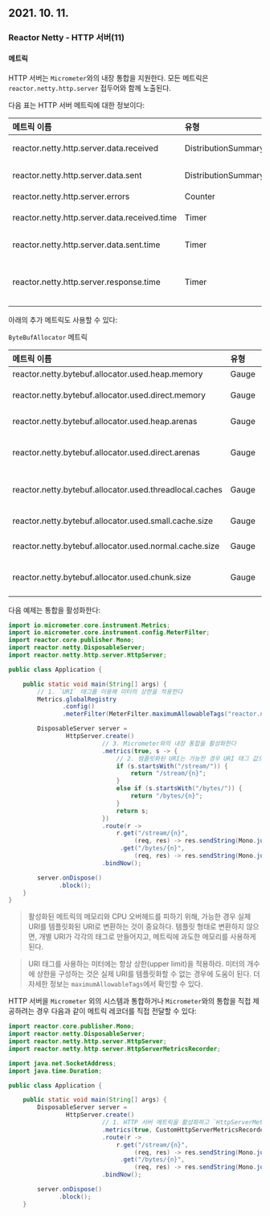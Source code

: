 ## 2021. 10. 11.

### Reactor Netty - HTTP 서버(11)

#### 메트릭

HTTP 서버는 `Micrometer`와의 내장 통합을 지원한다. 모든 메트릭은 `reactor.netty.http.server` 접두어와 함께 노출된다.

다음 표는 HTTP 서버 메트릭에 대한 정보이다:

| 메트릭 이름                                  | 유형                | 설명                                                        |
| :------------------------------------------- | :------------------ | :---------------------------------------------------------- |
| reactor.netty.http.server.data.received      | DistributionSummary | 수신한 총 데이터, 바이트 단위                               |
| reactor.netty.http.server.data.sent          | DistributionSummary | 송신한 총 데이터, 바이트 단위                               |
| reactor.netty.http.server.errors             | Counter             | 발생한 오류의 수                                            |
| reactor.netty.http.server.data.received.time | Timer               | 인입된 데이터를 소비하는 데 걸린 시간                       |
| reactor.netty.http.server.data.sent.time     | Timer               | 나가는 데이터를 보내는 데 걸린 시간                         |
| reactor.netty.http.server.response.time      | Timer               | 요청/응답에 대한 총 시간Total time for the request/response |

아래의 추가 메트릭도 사용할 수 있다:

`ByteBufAllocator` 메트릭

| 메트릭 이름                                             | 유형  | 설명                                                     |
| :------------------------------------------------------ | :---- | :------------------------------------------------------- |
| reactor.netty.bytebuf.allocator.used.heap.memory        | Gauge | 힙 메모리의 바이트 크기                                  |
| reactor.netty.bytebuf.allocator.used.direct.memory      | Gauge | 다이렉트 메모리의 바이트 크기                            |
| reactor.netty.bytebuf.allocator.used.heap.arenas        | Gauge | (`PooledByteBufAllocator`인 경우) 힙 아레나의 수         |
| reactor.netty.bytebuf.allocator.used.direct.arenas      | Gauge | (`PooledByteBufAllocator`인 경우) 다이렉트 아레나의 수   |
| reactor.netty.bytebuf.allocator.used.threadlocal.caches | Gauge | (`PooledByteBufAllocator`인 경우)스레드 로컬 캐시의 수   |
| reactor.netty.bytebuf.allocator.used.small.cache.size   | Gauge | (`PooledByteBufAllocator`인 경우)스몰 캐시의 크기        |
| reactor.netty.bytebuf.allocator.used.normal.cache.size  | Gauge | (`PooledByteBufAllocator`인 경우)노멀 캐시의 크기        |
| reactor.netty.bytebuf.allocator.used.chunk.size         | Gauge | (`PooledByteBufAllocator`인 경우)아레나에 대한 청크 크기 |

다음 예제는 통합을 활성화한다:

```java
import io.micrometer.core.instrument.Metrics;
import io.micrometer.core.instrument.config.MeterFilter;
import reactor.core.publisher.Mono;
import reactor.netty.DisposableServer;
import reactor.netty.http.server.HttpServer;

public class Application {

	public static void main(String[] args) {
        // 1. `URI` 태그를 이용해 미터의 상한을 적용한다
		Metrics.globalRegistry 
		       .config()
		       .meterFilter(MeterFilter.maximumAllowableTags("reactor.netty.http.server", "URI", 100, MeterFilter.deny()));

		DisposableServer server =
				HttpServer.create()
            			  // 3. Micrometer와의 내장 통합을 활성화한다
				          .metrics(true, s -> {
                              // 2. 템플릿화된 URI는 가능한 경우 URI 태그 값으로 사용될 것이다
				              if (s.startsWith("/stream/")) { 
				                  return "/stream/{n}";
				              }
				              else if (s.startsWith("/bytes/")) {
				                  return "/bytes/{n}";
				              }
				              return s;
				          }) 
				          .route(r ->
				              r.get("/stream/{n}",
				                   (req, res) -> res.sendString(Mono.just(req.param("n"))))
				               .get("/bytes/{n}",
				                   (req, res) -> res.sendString(Mono.just(req.param("n")))))
				          .bindNow();

		server.onDispose()
		      .block();
	}
}
```

> 활성화된 메트릭의 메모리와 CPU 오버헤드를 피하기 위해, 가능한 경우 실제 URI를 템플릿화된 URI로 변환하는 것이 중요하다. 템플릿 형태로 변환하지 않으면, 개별 URI가 각각의 태그로 만들어지고, 메트릭에 과도한 메모리를 사용하게 된다.

> URI 태그를 사용하는 미터에는 항상 상한(upper limit)을 적용하라. 미터의 개수에 상한을 구성하는 것은 실제 URI를 템플릿화할 수 없는 경우에 도움이 된다. 더 자세한 정보는 `maximumAllowableTags`에서 확인할 수 있다.

HTTP 서버을 `Micrometer` 외의 시스템과 통합하거나 `Micrometer`와의 통합을 직접 제공하려는 경우 다음과 같이 메트릭 레코더를 직접 전달할 수 있다:

```java
import reactor.core.publisher.Mono;
import reactor.netty.DisposableServer;
import reactor.netty.http.server.HttpServer;
import reactor.netty.http.server.HttpServerMetricsRecorder;

import java.net.SocketAddress;
import java.time.Duration;

public class Application {

	public static void main(String[] args) {
		DisposableServer server =
				HttpServer.create()
            			  // 1. HTTP 서버 메트릭을 활성화하고 `HttpServerMetricsRecorder` 구현을 제공한다
				          .metrics(true, CustomHttpServerMetricsRecorder::new) 
				          .route(r ->
				              r.get("/stream/{n}",
				                   (req, res) -> res.sendString(Mono.just(req.param("n"))))
				               .get("/bytes/{n}",
				                   (req, res) -> res.sendString(Mono.just(req.param("n")))))
				          .bindNow();

		server.onDispose()
		      .block();
	}
```

